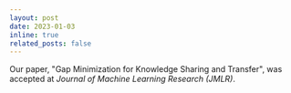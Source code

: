 ```yaml
---
layout: post
date: 2023-01-03
inline: true
related_posts: false
---
```


Our paper, "Gap Minimization for Knowledge Sharing and Transfer", was accepted at _Journal of Machine Learning Research (JMLR)_.


